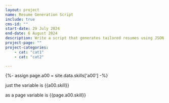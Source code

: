 ```yaml
---
layout: project
name: Resume Generation Script
include: true
cms-id: ""
start-date: 29 July 2024
end-date: 6 August 2024
description: Write a script that generates tailored resumes using JSON data and Markdown to ease the process of creating resume's tailored for each application.
project-page: ""
project-categories:
    - cat: "cat1"
    - cat: "cat2"

---
```


{%- assign page.a00 = site.data.skills['a00'] -%}

just the variable is {{a00.skill}}

as a page variable is {{page.a00.skill}}